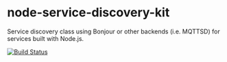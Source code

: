 # node-service-discovery-kit
Service discovery class using Bonjour or other backends (i.e. MQTTSD) for services built with Node.js.

[![Build Status](https://travis-ci.org/csy1983/node-service-discovery-kit.svg?branch=master)](https://travis-ci.org/csy1983/node-service-discovery-kit)
